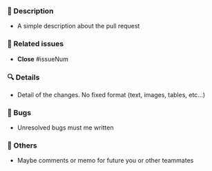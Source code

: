 ### 🤔 Description
* A simple description about the pull request

### 👋 Related issues
* **Close** #issueNum

### 🔍 Details
* Detail of the changes. No fixed format (text, images, tables, etc...)

### 🐛 Bugs
* Unresolved bugs must me written

### 💬 Others
* Maybe comments or memo for future you or other teammates
